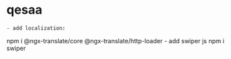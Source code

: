 # qesaa

    - add localization:
   npm i @ngx-translate/core @ngx-translate/http-loader
    - add swiper js
    npm i swiper

   
